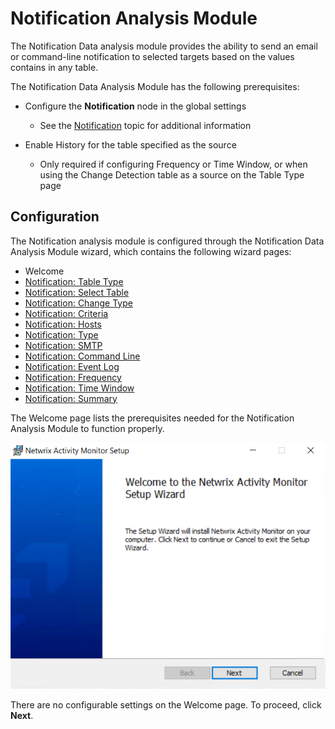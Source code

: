 # Notification Analysis Module

The Notification Data analysis module provides the ability to send an email or command-line notification to selected targets based on the values contains in any table.

The Notification Data Analysis Module has the following prerequisites:

- Configure the __Notification__ node in the global settings

  - See the [Notification](/docs/product_docs/accessanalyzer/accessanalyzer/enterpriseauditor/admin/settings/notification.md) topic for additional information
- Enable History for the table specified as the source

  - Only required if configuring Frequency or Time Window, or when using the Change Detection table as a source on the Table Type page

## Configuration

The Notification analysis module is configured through the Notification Data Analysis Module wizard, which contains the following wizard pages:

- Welcome
- [Notification: Table Type](/docs/product_docs/accessanalyzer/accessanalyzer/enterpriseauditor/admin/analysis/notification/tabletype.md)
- [Notification: Select Table](/docs/product_docs/accessanalyzer/accessanalyzer/enterpriseauditor/admin/analysis/notification/selecttable.md)
- [Notification: Change Type](/docs/product_docs/accessanalyzer/accessanalyzer/enterpriseauditor/admin/analysis/notification/changetype.md)
- [Notification: Criteria](/docs/product_docs/accessanalyzer/accessanalyzer/enterpriseauditor/admin/analysis/notification/criteria.md)
- [Notification: Hosts](/docs/product_docs/accessanalyzer/accessanalyzer/enterpriseauditor/admin/analysis/notification/hosts.md)
- [Notification: Type](/docs/product_docs/accessanalyzer/accessanalyzer/enterpriseauditor/admin/analysis/notification/type.md)
- [Notification: SMTP](/docs/product_docs/accessanalyzer/accessanalyzer/enterpriseauditor/admin/analysis/notification/smtp.md)
- [Notification: Command Line](/docs/product_docs/accessanalyzer/accessanalyzer/enterpriseauditor/admin/analysis/notification/commandline.md)
- [Notification: Event Log](/docs/product_docs/accessanalyzer/accessanalyzer/enterpriseauditor/admin/analysis/notification/eventlog.md)
- [Notification: Frequency](/docs/product_docs/accessanalyzer/accessanalyzer/enterpriseauditor/admin/analysis/notification/frequency.md)
- [Notification: Time Window](/docs/product_docs/accessanalyzer/accessanalyzer/enterpriseauditor/admin/analysis/notification/timewindow.md)
- [Notification: Summary](/docs/product_docs/accessanalyzer/accessanalyzer/enterpriseauditor/admin/analysis/notification/summary.md)

The Welcome page lists the prerequisites needed for the Notification Analysis Module to function properly.

![Notification Data Analysis Module wizard Welcome page](/static/img/product_docs/activitymonitor/activitymonitor/install/welcome.png)

There are no configurable settings on the Welcome page. To proceed, click __Next__.
